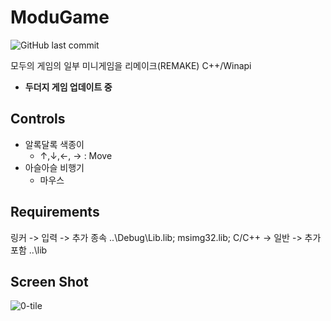 # ModuGame
<img alt="GitHub last commit" src="https://img.shields.io/badge/Update-2020.07.22-blue">

모두의 게임의 일부 미니게임을 리메이크(REMAKE) C++/Winapi

- **두더지 게임 업데이트 중**

## Controls

- 알록달록 색종이
  -  ↑,↓,←, → : Move
- 아슬아슬 비행기
  - 마우스

## Requirements

링커 -> 입력 -> 추가 종속
..\Debug\Lib.lib;
msimg32.lib;
C/C++ -> 일반 -> 추가포함
..\lib

## Screen Shot

![0-tile](https://user-images.githubusercontent.com/54986748/87677743-14c9d100-c7b5-11ea-8c4f-a50a0c2d012a.jpg)